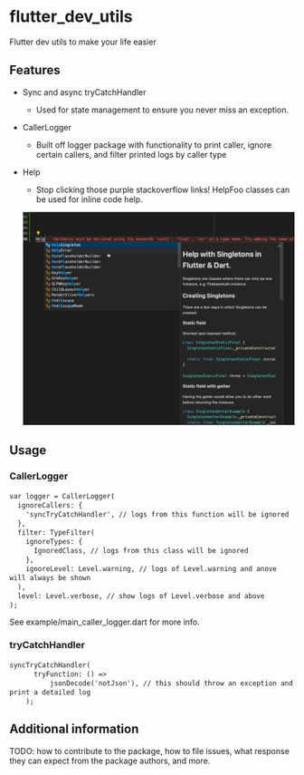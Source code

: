 # flutter_dev_utils

Flutter dev utils to make your life easier

## Features

* Sync and async tryCatchHandler
  * Used for state management to ensure you never miss an exception.
* CallerLogger
  * Built off logger package with functionality to print caller, ignore certain callers, and filter printed logs by caller type
* Help
  * Stop clicking those purple stackoverflow links! HelpFoo classes can be used for inline code help.

  ![Alt Text](https://github.com/Kek-Tech/flutter_dev_utils/blob/main/assets/HelpClass.gif)

## Usage

### CallerLogger
```
var logger = CallerLogger(
  ignoreCallers: {
    'syncTryCatchHandler', // logs from this function will be ignored
  },
  filter: TypeFilter(
    ignoreTypes: {
      IgnoredClass, // logs from this class will be ignored
    },
    ignoreLevel: Level.warning, // logs of Level.warning and anove will always be shown
  ),
  level: Level.verbose, // show logs of Level.verbose and above
);
```
See example/main_caller_logger.dart for more info.

### tryCatchHandler
```
syncTryCatchHandler(
      tryFunction: () =>
          jsonDecode('notJson'), // this should throw an exception and print a detailed log
    );
```

## Additional information

TODO: how to
contribute to the package, how to file issues, what response they can expect
from the package authors, and more.
